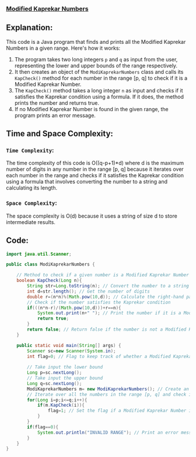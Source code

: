 ### [Modified Kaprekar Numbers](https://www.hackerrank.com/challenges/kaprekar-numbers/problem)

## Explanation:
This code is a Java program that finds and prints all the Modified Kaprekar Numbers in a given range. Here's how it works:

1. The program takes two long integers `p` and `q` as input from the user, representing the lower and upper bounds of the range respectively.
2. It then creates an object of the `ModiKaprekarNumbers` class and calls its `KapCheck()` method for each number in the range [p, q] to check if it is a Modified Kaprekar Number.
3. The `KapCheck()` method takes a long integer `n` as input and checks if it satisfies the Kaprekar condition using a formula. If it does, the method prints the number and returns true.
4. If no Modified Kaprekar Number is found in the given range, the program prints an error message.

## Time and Space Complexity:
### `Time Complexity`:
The time complexity of this code is O((q-p+1)*d) where d is the maximum number of digits in any number in the range [p, q] because it iterates over each number in the range and checks if it satisfies the Kaprekar condition using a formula that involves converting the number to a string and calculating its length.

### `Space Complexity`:
The space complexity is O(d) because it uses a string of size d to store intermediate results.

## Code:
```java
import java.util.Scanner;

public class ModiKaprekarNumbers {

    // Method to check if a given number is a Modified Kaprekar Number or not
    boolean KapCheck(Long n){
        String str=Long.toString(n); // Convert the number to a string
        int d=str.length(); // Get the number of digits
        double r=(n*n)%(Math.pow(10,d)); // Calculate the right-hand part of the Kaprekar equation
        // Check if the number satisfies the Kaprekar condition
        if(((n*n-r)/(Math.pow(10,d)))+r==n){
            System.out.print(n+" "); // Print the number if it is a Modified Kaprekar Number
            return true;
        }
        return false; // Return false if the number is not a Modified Kaprekar Number
    }

    public static void main(String[] args) {
        Scanner sc=new Scanner(System.in);
        int flag=0; // Flag to keep track of whether a Modified Kaprekar Number was found or not
        
        // Take input the lower bound
        Long p=sc.nextLong();
        // Take input the upper bound
        Long q=sc.nextLong();
        ModiKaprekarNumbers m= new ModiKaprekarNumbers(); // Create an object of the class
        // Iterate over all the numbers in the range [p, q] and check if they are Modified Kaprekar Numbers
        for(Long i=p;i<=q;i++){
            if(m.KapCheck(i)){
                flag=1; // Set the flag if a Modified Kaprekar Number is found
            }
        }
        if(flag==0){
            System.out.println("INVALID RANGE"); // Print an error message if no Modified Kaprekar Number is found
        }
    }
}
```

